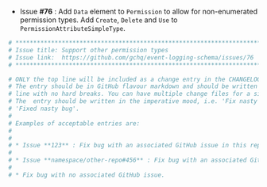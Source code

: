 * Issue **#76** : Add `Data` element to `Permission` to allow for non-enumerated permission types. Add `Create`, `Delete` and `Use` to `PermissionAttributeSimpleType`.


```sh
# ********************************************************************************
# Issue title: Support other permission types
# Issue link:  https://github.com/gchq/event-logging-schema/issues/76
# ********************************************************************************

# ONLY the top line will be included as a change entry in the CHANGELOG.
# The entry should be in GitHub flavour markdown and should be written on a SINGLE
# line with no hard breaks. You can have multiple change files for a single GitHub issue.
# The  entry should be written in the imperative mood, i.e. 'Fix nasty bug' rather than
# 'Fixed nasty bug'.
#
# Examples of acceptable entries are:
#
#
# * Issue **123** : Fix bug with an associated GitHub issue in this repository
#
# * Issue **namespace/other-repo#456** : Fix bug with an associated GitHub issue in another repository
#
# * Fix bug with no associated GitHub issue.
```
